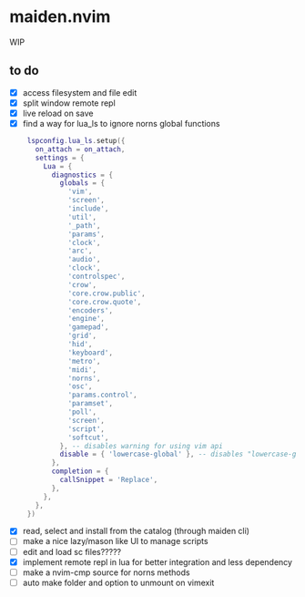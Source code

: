 # maiden.nvim

WIP

## to do

- [x] access filesystem and file edit
- [x] split window remote repl
- [x] live reload on save
- [x] find a way for lua_ls to ignore norns global functions
  ```lua
   lspconfig.lua_ls.setup({
     on_attach = on_attach,
     settings = {
       Lua = {
         diagnostics = {
           globals = {
             'vim',
             'screen',
             'include',
             'util',
             '_path',
             'params',
             'clock',
             'arc',
             'audio',
             'clock',
             'controlspec',
             'crow',
             'core.crow.public',
             'core.crow.quote',
             'encoders',
             'engine',
             'gamepad',
             'grid',
             'hid',
             'keyboard',
             'metro',
             'midi',
             'norns',
             'osc',
             'params.control',
             'paramset',
             'poll',
             'screen',
             'script',
             'softcut',
           }, -- disables warning for using vim api
           disable = { 'lowercase-global' }, -- disables "lowercase-global" diagnostic
         },
         completion = {
           callSnippet = 'Replace',
         },
       },
     },
   })
  ```
- [x] read, select and install from the catalog (through maiden cli)
- [ ] make a nice lazy/mason like UI to manage scripts
- [ ] edit and load sc files?????
- [x] implement remote repl in lua for better integration and less dependency
- [ ] make a nvim-cmp source for norns methods
- [ ] auto make folder and option to unmount on vimexit
